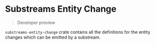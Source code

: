 # Substreams Entity Change

> Developer preview

`substreams-entity-change` crate contains all the definitions for the entity changes which can be emitted by a substream.
